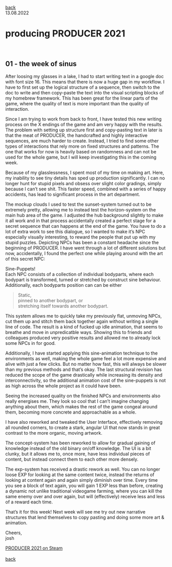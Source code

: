 [back](thinking)<br>
13.08.2022
<h1>producing PRODUCER 2021</h1><br>
<h2>01 - the week of sinus</h2>

After loosing my glasses in a lake, I had to start writing text in a google doc with font size 16. This means that there is now a huge gap in my workflow. I have to first set up the logical structure of a sequence, then switch to the doc to write and then copy-paste the text into the visual scripting blocks of my homebrew framework.
This has been great for the linear parts of the game, where the quality of text is more important than the quality of interaction.

Since I am trying to work from back to front, I have tested this new writing process on the X endings of the game and am very happy with the results.
The problem with setting up structure first and copy-pasting text in later is that the meat of PRODUCER, the handcrafted and highly interactive sequences, are much harder to create. Instead, I tried to find some other types of interactions that rely more on fixed structures and patterns. The one that works for now is heavily based on randomness and can not be used for the whole game, but I will keep investigating this in the coming week.

Because of my glasslessness, I spent most of my time on making art. Here, my inability to see tiny details has sped up production significantly. I can no longer hunt for stupid pixels and obsess over slight color gradings, simply because I can’t see shit.
This faster speed, combined with a series of happy accidents, has lead to significant process in the art department. 

The mockup clouds I used to test the sunset-system turned out to be extremely pretty, allowing me to instead test the horizon-system on the main hub area of the game. I adjusted the hub background slightly to make it all work and in that process accidentally created a perfect stage for a secret  sequence that can happens at the end of the game. You have to do a lot of extra work to see this dialogue, so I wanted to make it’s NPC especially visually interesting, to reward the people that put up with my stupid puzzles.
Depicting NPCs has been a constant headache since the beginning of PRODUCER. I have went through a lot of different solutions but now, accidentally, I found the perfect one while playing around with the art of this secret NPC:

Sine-Puppets!<br>
Each NPC consists of a collection of individual bodyparts, where each bodypart is transformed, turned or stretched by construct sine behaviour. Additionally, each bodyparts position can can be either

>Static,<br>
>pinned to another bodypart, or<br>
>stretching itself towards another bodypart.<br>

This system allows me to quickly take my previously flat, unmoving NPCs, cut them up and stitch them back together again without writing a single line of code.
The result is a kind of fucked up idle animation, that seems to breathe and move in unpredicatble ways. Showing this to friends and colleagues produced very positive results and allowed me to already lock some NPCs in for good.

Additionally, I have started applying this sine-animation technique to the environments as well, making the whole game feel a lot more expensive and alive with just a few clicks.
But no matter how fast, this will always be slower than my previous methods and that’s okay. The last structural revision has reduced the scope of the game drastically while increasing its density and interconnectivity, so the additional animation cost of the sine-puppets is not as high across the whole project as it could have been.

Seeing the increased quality on the finished NPCs and environments also really energises me. They look so cool that I can’t imagine changing anything about them, which makes the rest of the game congeal around them, becoming more concrete and approachable as a whole.

I have also reworked and tweaked the User Interface, effectively removing all rounded corners, to create a stark, angular UI that now stands in great contrast to the more organic, moving artwork.

The concept-system has been reworked to allow for gradual gaining of knowledge instead of the old binary on/off knowledge. The UI is a bit clunky, but it allows me to, once more, have less individual pieces of content, but instead connect them to each other more densely.

The exp-system has received a drastic rework as well. You can no longer loose EXP for looking at the same content twice, instead the returns of looking at content again and again simply diminish over time. Every time you see a block of text again, you will gain 1 EXP less than before, creating a dynamic not unlike traditional videogame farming, where you can kill the same enemy over and over again, but will (effectively) receive less and less of a reward each time.

That’s it for this week!
Next week will see me try out new narrative structures that lend themselves to copy pasting and doing some more art & animation.

Cheers,<br>
josh

<a href="https://store.steampowered.com/app/1667320/PRODUCER_2021/?beta=1" target="_blank">PRODUCER 2021 on Steam</a><br>
<br>
[back](thinking)
